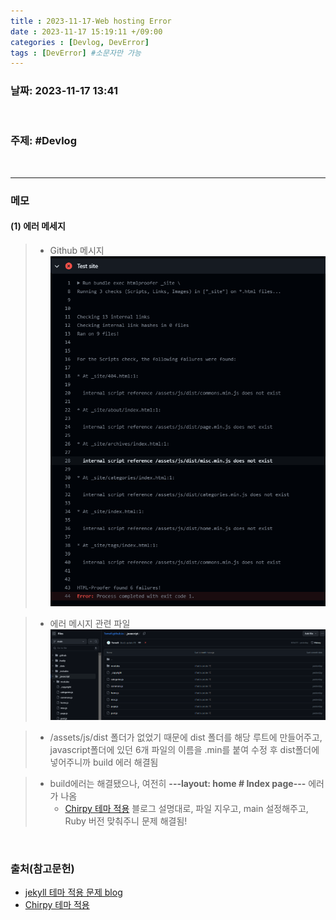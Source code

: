 ```yaml
---
title : 2023-11-17-Web hosting Error
date : 2023-11-17 15:19:11 +/09:00
categories : [Devlog, DevError]
tags : [DevError] #소문자만 가능
---
```


### 날짜: 2023-11-17 13:41
&nbsp;

### 주제: #Devlog 

&nbsp;

----

### 메모

#### (1) 에러 메세지
> - Github 메시지
> ![에러 원인](/assets/img/favicons/231117_Github_Webhosting_error1.png)


> - 에러 메시지 관련 파일
> ![에러 원인](/assets/img/favicons/231117_Github_Webhosting_error2.png)


> - /assets/js/dist 폴더가 없었기 때문에 dist 폴더를 해당 루트에 만들어주고, javascript폴더에 있던 6개 파일의 이름을 .min를 붙여 수정 후 dist폴더에 넣어주니까 build 에러 해결됨

> - build에러는 해결됐으나, 여전히 **---layout: home # Index page---** 에러가 나옴
> 	- [Chirpy 테마 적용](https://velog.io/@hashnsalt/Github-Blog-%EB%A7%8C%EB%93%A4%EA%B8%B0-2) 블로그 설명대로, 파일 지우고, main 설정해주고, Ruby 버전 맞춰주니 문제 해결됨!

&nbsp;

### 출처(참고문헌)
* [jekyll 테마 적용 문제 blog](https://velog.io/@lzlko/github-%EB%B8%94%EB%A1%9C%EA%B7%B8)
* [Chirpy 테마 적용](https://velog.io/@hashnsalt/Github-Blog-%EB%A7%8C%EB%93%A4%EA%B8%B0-2)

&nbsp;







